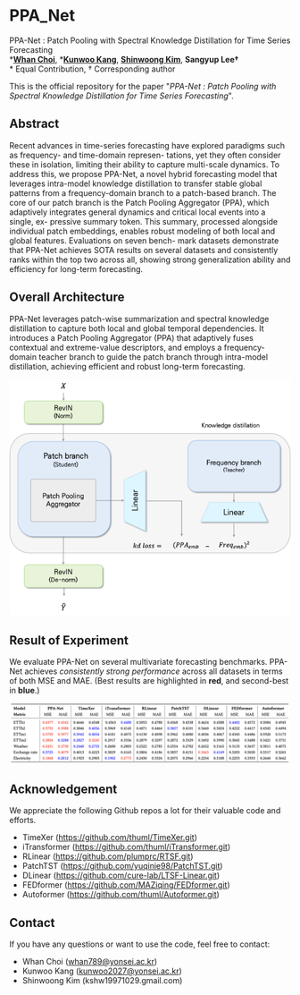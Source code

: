 # PPA_Net
PPA-Net : Patch Pooling with Spectral Knowledge Distillation for Time Series Forecasting  
***[Whan Choi](https://github.com/whan789)**, ***[Kunwoo Kang](https://github.com/kunwookang)**, **[Shinwoong Kim](https://github.com/ALFEE19971029)**, **Sangyup Lee†**  
\* Equal Contribution, † Corresponding author  

This is the official repository for the paper "*PPA-Net : Patch Pooling with Spectral Knowledge Distillation for Time Series Forecasting*".

## Abstract
Recent advances in time-series forecasting have explored paradigms such as frequency- and time-domain represen- tations, yet they often consider these in isolation, limiting their ability to capture multi-scale dynamics. To address this, we propose PPA-Net, a novel hybrid forecasting model that leverages intra-model knowledge distillation to transfer stable global patterns from a frequency-domain branch to a patch-based branch. The core of our patch branch is the Patch Pooling Aggregator (PPA), which adaptively integrates general dynamics and critical local events into a single, ex- pressive summary token. This summary, processed alongside individual patch embeddings, enables robust modeling of both local and global features. Evaluations on seven bench- mark datasets demonstrate that PPA-Net achieves SOTA results on several datasets and consistently ranks within the top two across all, showing strong generalization ability and efficiency for long-term forecasting.

## Overall Architecture
PPA-Net leverages patch-wise summarization and spectral knowledge distillation to capture both local and global temporal dependencies.
It introduces a Patch Pooling Aggregator (PPA) that adaptively fuses contextual and extreme-value descriptors, and employs a frequency-domain teacher branch to guide the patch branch through intra-model distillation, achieving efficient and robust long-term forecasting.

<img src="img/Overall.png" width="800"/>

## Result of Experiment
We evaluate PPA-Net on several multivariate forecasting benchmarks.
PPA-Net achieves *consistently strong performance* across all datasets in terms of both MSE and MAE. (Best results are highlighted in **red**, and second-best in **blue**.)

<img src="img/experiment_result.png" width="800"/>

## Acknowledgement  

We appreciate the following Github repos a lot for their valuable code and efforts.
* TimeXer (https://github.com/thuml/TimeXer.git)
* iTransformer (https://github.com/thuml/iTransformer.git)
* RLinear (https://github.com/plumprc/RTSF.git)
* PatchTST (https://github.com/yuqinie98/PatchTST.git)
* DLinear (https://github.com/cure-lab/LTSF-Linear.git)
* FEDformer (https://github.com/MAZiqing/FEDformer.git)
* Autoformer (https://github.com/thuml/Autoformer.git)

## Contact
If you have any questions or want to use the code, feel free to contact:

* Whan Choi (whan789@yonsei.ac.kr)
* Kunwoo Kang (kunwoo2027@yonsei.ac.kr)
* Shinwoong Kim (kshw19971029.gmail.com)
